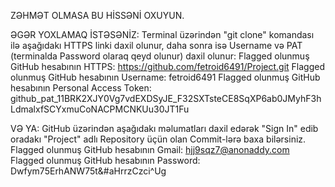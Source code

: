 ZƏHMƏT OLMASA BU HİSSƏNİ OXUYUN. 

ƏGƏR YOXLAMAQ İSTƏSƏNİZ:
Terminal üzərindən "git clone" komandası ilə aşağıdakı HTTPS linki daxil olunur, daha sonra isə Username və PAT (terminalda Password olaraq qeyd olunur) daxil olunur:
Flagged olunmuş GitHub hesabının HTTPS: https://github.com/fetroid6491/Project.git
Flagged olunmuş GitHub hesabının Username: fetroid6491
Flagged olunmuş GitHub hesabının Personal Access Token: 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

VƏ YA:
GitHub üzərindən aşağıdakı məlumatları daxil edərək "Sign In" edib oradakı "Project" adlı Repository üçün olan Commit-lərə baxa bilərsiniz.
Flagged olunmuş GitHub hesabının Gmail: hjj9sqz7@anonaddy.com
Flagged olunmuş GitHub hesabının Password: Dwfym75ErhANW75t&#aHrrzCzci^Ug
